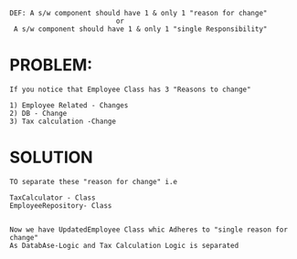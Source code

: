 
	DEF: A s/w component should have 1 & only 1 "reason for change"
                              or 
     A s/w component should have 1 & only 1 "single Responsibility"

PROBLEM:
========
	If you notice that Employee Class has 3 "Reasons to change"
	
	1) Employee Related - Changes
	2) DB - Change
	3) Tax calculation -Change

SOLUTION
========
	TO separate these "reason for change" i.e
	
	TaxCalculator - Class
	EmployeeRepository- Class

	
	Now we have UpdatedEmployee Class whic Adheres to "single reason for change" 
	As DatabAse-Logic and Tax Calculation Logic is separated
	
	
	 